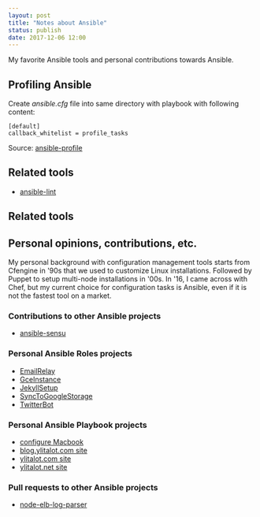 ```yaml
---
layout: post
title: "Notes about Ansible"
status: publish
date: 2017-12-06 12:00
---
```

My favorite Ansible tools and personal contributions towards Ansible.

## Profiling Ansible

Create _ansible.cfg_ file into same directory with playbook with following content:
```
[default]
callback_whitelist = profile_tasks
```

Source: [ansible-profile](https://github.com/jlafon/ansible-profile)

## Related tools
- [ansible-lint](https://github.com/willthames/ansible-lint)

## Related tools

## Personal opinions, contributions, etc.
My personal background with configuration management tools starts from Cfengine in '90s that we used to customize Linux installations. Followed by Puppet to setup multi-node installations in '00s. In '16, I came across with Chef, but my current choice for configuration tasks is Ansible, even if it is not the fastest tool on a market.

### Contributions to other Ansible projects
- [ansible-sensu](https://github.com/sensu/sensu-ansible/pulls?utf8=%E2%9C%93&q=is%3Apr+jylitalo)

### Personal Ansible Roles projects
- [EmailRelay](https://github.com/jylitalo/EmailRelay)
- [GceInstance](https://github.com/jylitalo/GceInstance)
- [JekyllSetup](https://github.com/jylitalo/JekyllSetup)
- [SyncToGoogleStorage](https://github.com/jylitalo/SyncToGoogleStorage)
- [TwitterBot](https://github.com/jylitalo/TwitterBot)

### Personal Ansible Playbook projects
- [configure Macbook](https://github.com/jylitalo/configs)
- [blog.ylitalot.com site](https://github.com/jylitalo/blog.ylitalot.com-site)
- [ylitalot.com site](https://github.com/jylitalo/ylitalot.com-site)
- [ylitalot.net site](https://github.com/jylitalo/ylitalot.net-site)

### Pull requests to other Ansible projects
- [node-elb-log-parser](https://github.com/toshihirock/node-elb-log-parser/pull/2)
